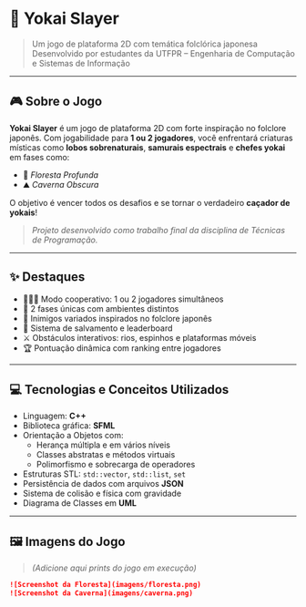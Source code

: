 # 🏯 Yokai Slayer

> Um jogo de plataforma 2D com temática folclórica japonesa  
> Desenvolvido por estudantes da UTFPR – Engenharia de Computação e Sistemas de Informação

---

## 🎮 Sobre o Jogo

**Yokai Slayer** é um jogo de plataforma 2D com forte inspiração no folclore japonês. Com jogabilidade para **1 ou 2 jogadores**, você enfrentará criaturas místicas como **lobos sobrenaturais**, **samurais espectrais** e **chefes yokai** em fases como:

- 🌲 *Floresta Profunda*
- ⛰️ *Caverna Obscura*

O objetivo é vencer todos os desafios e se tornar o verdadeiro **caçador de yokais**!

> _Projeto desenvolvido como trabalho final da disciplina de Técnicas de Programação._

---

## ✨ Destaques

- 🧑‍🤝‍🧑 Modo cooperativo: 1 ou 2 jogadores simultâneos  
- 🌿 2 fases únicas com ambientes distintos  
- 👺 Inimigos variados inspirados no folclore japonês  
- 💾 Sistema de salvamento e leaderboard  
- ⚔️ Obstáculos interativos: rios, espinhos e plataformas móveis  
- 🏆 Pontuação dinâmica com ranking entre jogadores  

---

## 💻 Tecnologias e Conceitos Utilizados

- Linguagem: **C++**
- Biblioteca gráfica: **SFML**
- Orientação a Objetos com:
  - Herança múltipla e em vários níveis
  - Classes abstratas e métodos virtuais
  - Polimorfismo e sobrecarga de operadores
- Estruturas STL: `std::vector`, `std::list`, `set`
- Persistência de dados com arquivos **JSON**
- Sistema de colisão e física com gravidade
- Diagrama de Classes em **UML**

---

## 🖼️ Imagens do Jogo

> *(Adicione aqui prints do jogo em execução)*

```markdown
![Screenshot da Floresta](imagens/floresta.png)
![Screenshot da Caverna](imagens/caverna.png)

